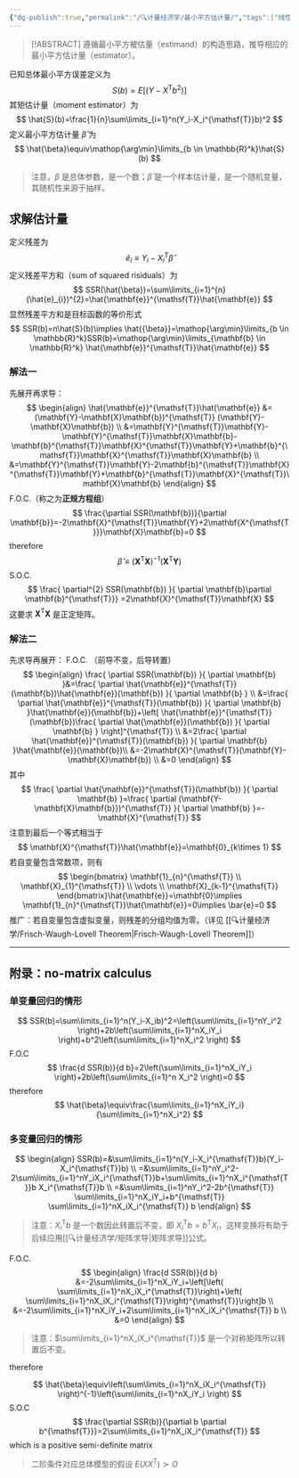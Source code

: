 ```yaml
---
{"dg-publish":true,"permalink":"/🔍计量经济学/最小平方估计量/","tags":["线性模型"],"created":"2025-01-06T22:04:35.000+08:00","updated":"2025-08-20T16:14:14.865+08:00"}
---
```


> [!ABSTRACT]
> 遵循最小平方被估量（estimand）的构造思路，推导相应的最小平方估计量（estimator）。

已知总体最小平方误差定义为
$$S(b)=E[(Y-X^{\mathsf{T}} b^2)]$$
其矩估计量（moment estimator）为
$$
\hat{S}(b)=\frac{1}{n}\sum\limits_{i=1}^n(Y_i-X_i^{\mathsf{T}}b)^2
$$
定义最小平方估计量 $\hat{\beta}$ 为
$$
\hat{\beta}\equiv\mathop{\arg\min}\limits_{b \in \mathbb{R}^k}\hat{S}(b)
$$
> 注意，$\beta$ 是总体参数，是一个数；$\hat{\beta}$ 是一个样本估计量，是一个随机变量，其随机性来源于抽样。

## 求解估计量

定义残差为
$$
\hat{e}_{i}\equiv Y_{i}-X_{i}^{\mathsf{T}}\hat{\beta}
$$
定义残差平方和（sum of squared risiduals）为
$$
SSR(\hat{\beta})=\sum\limits_{i=1}^{n}(\hat{e}_{i})^{2}=\hat{\mathbf{e}}^{\mathsf{T}}\hat{\mathbf{e}}
$$
显然残差平方和是目标函数的等价形式
$$
SSR(b)=n\hat{S}(b)\implies \hat{{\beta}}=\mathop{\arg\min}\limits_{b \in \mathbb{R}^k}SSR(b)=\mathop{\arg\min}\limits_{\mathbf{b} \in \mathbb{R}^k} \hat{\mathbf{e}}^{\mathsf{T}}\hat{\mathbf{e}}
$$
### 解法一

先展开再求导：
$$
\begin{align}
\hat{\mathbf{e}}^{\mathsf{T}}\hat{\mathbf{e}}
&=(\mathbf{Y}-\mathbf{X}\mathbf{b})^{\mathsf{T}} (\mathbf{Y}-\mathbf{X}\mathbf{b}) \\
&=\mathbf{Y}^{\mathsf{T}}\mathbf{Y}-\mathbf{Y}^{\mathsf{T}}\mathbf{X}\mathbf{b}-\mathbf{b}^{\mathsf{T}}\mathbf{X}^{\mathsf{T}}\mathbf{Y}+\mathbf{b}^{\mathsf{T}}\mathbf{X}^{\mathsf{T}}\mathbf{X}\mathbf{b} \\
&=\mathbf{Y}^{\mathsf{T}}\mathbf{Y}-2\mathbf{b}^{\mathsf{T}}\mathbf{X}^{\mathsf{T}}\mathbf{Y}+\mathbf{b}^{\mathsf{T}}\mathbf{X}^{\mathsf{T}}\mathbf{X}\mathbf{b}
\end{align}
$$
F.O.C.（称之为**正规方程组**）
$$
\frac{\partial SSR(\mathbf{b})}{\partial \mathbf{b}}=-2\mathbf{X}^{\mathsf{T}}\mathbf{Y}+2\mathbf{X^{\mathsf{T}}}\mathbf{X}\mathbf{b}=0
$$
therefore
$$
\hat{\beta}\equiv\left(\mathbf{X}^{\mathsf{T}}\mathbf{X} \right)^{-1}\left(\mathbf{X}^{\mathsf{T}}\mathbf{Y} \right)
$$
S.O.C.
$$
\frac{ \partial^{2} SSR(\mathbf{b}) }{ \partial \mathbf{b}\partial \mathbf{b}^{\mathsf{T}}} =2\mathbf{X}^{\mathsf{T}}\mathbf{X}
$$
这要求 $\mathbf{X}^{\mathsf{T}}\mathbf{X}$ 是正定矩阵。

### 解法二

先求导再展开：
F.O.C. （前导不变，后导转置）
$$
\begin{align}
\frac{ \partial SSR(\mathbf{b}) }{ \partial \mathbf{b} }&=\frac{ \partial \hat{\mathbf{e}}^{\mathsf{T}}(\mathbf{b})\hat{\mathbf{e}}(\mathbf{b}) }{ \partial \mathbf{b} }  \\
&=\frac{ \partial \hat{\mathbf{e}}^{\mathsf{T}}(\mathbf{b}) }{ \partial \mathbf{b} }\hat{\mathbf{e}}(\mathbf{b})+\left[ \hat{\mathbf{e}}^{\mathsf{T}}(\mathbf{b})\frac{ \partial \hat{\mathbf{e}}(\mathbf{b}) }{ \partial \mathbf{b} }  \right]^{\mathsf{T}} \\
&=2\frac{ \partial \hat{\mathbf{e}}^{\mathsf{T}}(\mathbf{b}) }{ \partial \mathbf{b} }\hat{\mathbf{e}}(\mathbf{b})\\
&=-2\mathbf{X}^{\mathsf{T}}(\mathbf{Y}-\mathbf{X}\mathbf{b}) \\
&=0
\end{align}
$$
其中
$$
\frac{ \partial \hat{\mathbf{e}}^{\mathsf{T}}(\mathbf{b}) }{ \partial \mathbf{b} }=\frac{ \partial (\mathbf{Y-\mathbf{X}\mathbf{b}})^{\mathsf{T}} }{ \partial \mathbf{b} }=-\mathbf{X}^{\mathsf{T}}
$$
注意到最后一个等式相当于
$$
\mathbf{X}^{\mathsf{T}}\hat{\mathbf{e}}=\mathbf{0}_{k\times 1}
$$
若自变量包含常数项，则有
$$
\begin{bmatrix}
\mathbf{1}_{n}^{\mathsf{T}} \\
\mathbf{X}_{1}^{\mathsf{T}} \\
\vdots \\
\mathbf{X}_{k-1}^{\mathsf{T}}
\end{bmatrix}\hat{\mathbf{e}}=\mathbf{0}\implies \mathbf{1}_{n}^{\mathsf{T}}\hat{\mathbf{e}}=0\implies \bar{e}=0
$$
推广：若自变量包含虚拟变量，则残差的分组均值为零。（详见 [[🔍计量经济学/Frisch-Waugh-Lovell Theorem\|Frisch-Waugh-Lovell Theorem]]）

---

## 附录：no-matrix calculus
### 单变量回归的情形

$$
SSR(b)=\sum\limits_{i=1}^n(Y_i-X_ib)^2=\left(\sum\limits_{i=1}^nY_i^2 \right)+2b\left(\sum\limits_{i=1}^nX_iY_i \right)+b^2\left(\sum\limits_{i=1}^nX_i^2 \right)
$$
F.O.C
$$
\frac{d SSR(b)}{d b}=2\left(\sum\limits_{i=1}^nX_iY_i \right)+2b\left(\sum\limits_{i=1}^n X_i^2 \right)=0
$$
therefore
$$
\hat{\beta}\equiv\frac{\sum\limits_{i=1}^nX_iY_i}{\sum\limits_{i=1}^nX_i^2}
$$
### 多变量回归的情形

$$
\begin{align}
SSR(b)=&\sum\limits_{i=1}^n(Y_i-X_i^{\mathsf{T}}b)(Y_i-X_i^{\mathsf{T}}b) \\
=&\sum\limits_{i=1}^nY_i^2-2\sum\limits_{i=1}^nY_iX_i^{\mathsf{T}}b+\sum\limits_{i=1}^nX_i^{\mathsf{T}}b X_i^{\mathsf{T}}b \\
=&\sum\limits_{i=1}^nY_i^2-2b^{\mathsf{T}} \sum\limits_{i=1}^nX_iY_i+b^{\mathsf{T}} \sum\limits_{i=1}^nX_iX_i^{\mathsf{T}} b
\end{align}
$$
> 注意：$X_i^{\mathsf{T}}b$ 是一个数因此转置后不变，即 $X_i^{\mathsf{T}} b=b^{\mathsf{T}} X_i$，这样变换将有助于后续应用[[🔍计量经济学/矩阵求导\|矩阵求导]]公式。

F.O.C.
$$
\begin{align}
\frac{d SSR(b)}{d b}
&=-2\sum\limits_{i=1}^nX_iY_i+\left[\left( \sum\limits_{i=1}^nX_iX_i^{\mathsf{T}}\right)+\left( \sum\limits_{i=1}^nX_iX_i^{\mathsf{T}}\right)^{\mathsf{T}}\right]b \\
&=-2\sum\limits_{i=1}^nX_iY_i+2\sum\limits_{i=1}^nX_iX_i^{\mathsf{T}} b \\
&=0
\end{align}
$$
> 注意：$\sum\limits_{i=1}^nX_iX_i^{\mathsf{T}}$ 是一个对称矩阵所以转置后不变。

therefore

$$
\hat{\beta}\equiv\left(\sum\limits_{i=1}^nX_iX_i^{\mathsf{T}} \right)^{-1}\left(\sum\limits_{i=1}^nX_iY_i \right)
$$
S.O.C
$$
\frac{\partial SSR(b)}{\partial b \partial b^{\mathsf{T}}}=2\sum\limits_{i=1}^nX_iX_i^{\mathsf{T}}
$$
which is a positive semi-definite matrix
> 二阶条件对应总体模型的假设 $E(XX^{\mathsf{T}})\succ O$


